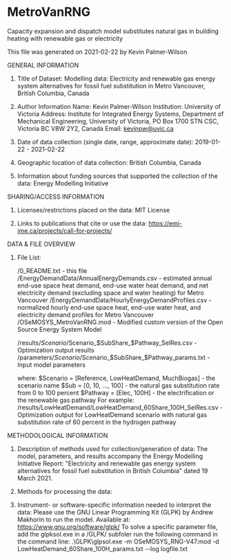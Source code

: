 # MetroVanRNG
Capacity expansion and dispatch model substitutes natural gas in building heating with renewable gas or electricity

This file was generated on 2021-02-22 by Kevin Palmer-Wilson


GENERAL INFORMATION

1. Title of Dataset: 
Modelling data: Electricity and renewable gas energy system alternatives for fossil fuel substitution in Metro Vancouver, British Columbia, Canada 

2. Author Information
		Name: Kevin Palmer-Wilson
		Institution: University of Victoria
		Address: Institute for Integrated Energy Systems, Department of Mechanical Engineering, University of Victoria, PO Box 1700 STN CSC, Victoria BC V8W 2Y2, Canada
		Email: kevinpw@uvic.ca

3. Date of data collection (single date, range, approximate date): 
2019-01-22 - 2021-02-22

4. Geographic location of data collection: 
British Columbia, Canada

5. Information about funding sources that supported the collection of the data: 
Energy Modelling Initiative

SHARING/ACCESS INFORMATION

1. Licenses/restrictions placed on the data:
MIT License

2. Links to publications that cite or use the data: 
https://emi-ime.ca/projects/call-for-projects/


DATA & FILE OVERVIEW

1. File List:

	/0_README.txt - this file
	/EnergyDemandData/AnnualEnergyDemands.csv - estimated annual end-use space heat demand, end-use water heat demand, and net electricity demand (excluding space and water heating) for Metro Vancouver
	/EnergyDemandData/HourlyEnergyDemandProfiles.csv - normalized hourly end-use space heat, end-use water heat, and electricity demand profiles for Metro Vancouver
	/OSeMOSYS_MetroVanRNG.mod - Modified custom version of the Open Source Energy System Model

	/results/$Scenario/$Scenario_$SubShare_$Pathway_SelRes.csv - Optimization output results
	/parameters/$Scenario/$Scenario_$SubShare_$Pathway_params.txt - Input model parameters
	
	where:
	$Scenario = [Reference, LowHeatDemand, MuchBiogas] - the scenario name
	$Sub = [0, 10, ..., 100] - the natural gas substitution rate from 0 to 100 percent
	$Pathway = [Elec, 100H] - the electrification or the renewable gas pathway
	For example:
	/results/LowHeatDemand/LowHeatDemand_60Share_100H_SelRes.csv - Optimization output for LowHeatDemand scenario with natural gas substitution rate of 60 percent in the hydrogen pathway
	

METHODOLOGICAL INFORMATION

1. Description of methods used for collection/generation of data: 
The model, parameters, and results accompany the Energy Modelling Initiative Report: "Electricity and renewable gas energy system alternatives for fossil fuel substitution in British Columbia" dated 19 March 2021.

2. Methods for processing the data: 
<describe how the submitted data were generated from the raw or collected data>

3. Instrument- or software-specific information needed to interpret the data: 
Please use the GNU Linear Programming Kit (GLPK) by Andrew Makhorin to run the model. Available at: https://www.gnu.org/software/glpk/
To solve a specific parameter file, add the glpksol.exe in a /GLPK/ subfoler run the following command in the command line:
.\GLPK\glpsol.exe -m OSeMOSYS_RNG-V47.mod -d LowHeatDemand_60Share_100H_params.txt --log logfile.txt
